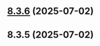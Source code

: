 ## [8.3.6](https://github.com/QueenAnya/Bail/compare/v8.3.5...v8.3.6) (2025-07-02)



## 8.3.5 (2025-07-02)



